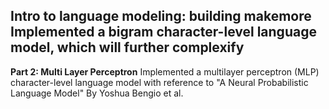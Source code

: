 **Intro to language modeling: building makemore**
Implemented a bigram character-level language model, which will further complexify
---
**Part 2: Multi Layer Perceptron**
Implemented a multilayer perceptron (MLP) character-level language model with reference to "A Neural Probabilistic Language Model" By Yoshua Bengio et al.
